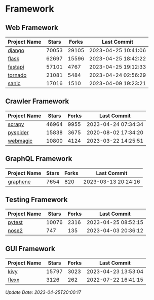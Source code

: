 # Framework

## Web Framework
| Project Name | Stars | Forks | Last Commit |
| ------------ | ----- | ----- | ----------- |
| [django](https://github.com/django/django) | 70053 | 29105 | 2023-04-25 10:41:06 |
| [flask](https://github.com/pallets/flask) | 62697 | 15596 | 2023-04-25 18:42:22 |
| [fastapi](https://github.com/tiangolo/fastapi) | 57101 | 4767 | 2023-04-25 19:12:33 |
| [tornado](https://github.com/tornadoweb/tornado) | 21081 | 5484 | 2023-04-24 02:56:29 |
| [sanic](https://github.com/sanic-org/sanic) | 17016 | 1510 | 2023-04-09 19:23:21 |

## Crawler Framework
| Project Name | Stars | Forks | Last Commit |
| ------------ | ----- | ----- | ----------- |
| [scrapy](https://github.com/scrapy/scrapy) | 46964 | 9955 | 2023-04-24 07:34:34 |
| [pyspider](https://github.com/binux/pyspider) | 15838 | 3675 | 2020-08-02 17:34:20 |
| [webmagic](https://github.com/code4craft/webmagic) | 10800 | 4124 | 2023-03-22 14:25:51 |

## GraphQL Framework
| Project Name | Stars | Forks | Last Commit |
| ------------ | ----- | ----- | ----------- |
| [graphene](https://github.com/graphql-python/graphene) | 7654 | 820 | 2023-03-13 20:24:16 |

## Testing Framework
| Project Name | Stars | Forks | Last Commit |
| ------------ | ----- | ----- | ----------- |
| [pytest](https://github.com/pytest-dev/pytest) | 10076 | 2316 | 2023-04-25 08:52:15 |
| [nose2](https://github.com/nose-devs/nose2) | 747 | 135 | 2023-04-03 20:36:12 |

## GUI Framework
| Project Name | Stars | Forks | Last Commit |
| ------------ | ----- | ----- | ----------- |
| [kivy](https://github.com/kivy/kivy) | 15797 | 3023 | 2023-04-23 13:53:04 |
| [flexx](https://github.com/flexxui/flexx) | 3126 | 262 | 2022-07-22 16:41:15 |

*Update Date: 2023-04-25T20:00:17*